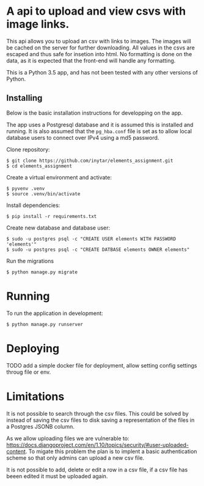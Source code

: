 # A api to upload and view csvs with image links.

This api allows you to upload an csv with links to images. The images will be cached on the server for further downloading.
All values in the csvs are escaped and thus safe for insetion into html. No formatting is done on the data, as it is expected that the front-end will handle any formatting.

This is a Python 3.5 app, and has not been tested with any other versions of Python.

## Installing

Below is the basic installation instructions for developping on the app.

The app uses a Postgresql database and it is assumed this is installed and running. It is also assumed that the `pg_hba.conf` file is set as to allow local database users to connect over IPv4 using a md5 password.

Clone repository:

    $ git clone https://github.com/inytar/elements_assignment.git
    $ cd elements_assignment

Create a virtual environment and activate:

    $ pyvenv .venv
    $ source .venv/bin/activate

Install dependencies:

    $ pip install -r requirements.txt

Create new database and database user:

    $ sudo -u postgres psql -c "CREATE USER elements WITH PASSWORD 'elements'"
    $ sudo -u postgres psql -c "CREATE DATBASE elements OWNER elements"

Run the migrations

    $ python manage.py migrate

# Running

To run the application in development:

    $ python manage.py runserver

# Deploying

TODO add a simple docker file for deployment, allow setting config settings throug file or env.



# Limitations
It is not possible to search through the csv files. This could be solved by instead of saving the csv files to disk saving a representation of the files in a Postgres JSONB column.

As we allow uploading files we are vulnerable to: <https://docs.djangoproject.com/en/1.10/topics/security/#user-uploaded-content>. To migate this problem the plan is to implent a basic authentication scheme so that only admins can upload a new csv file.

It is not possible to add, delete or edit a row in a csv file, if a csv file has beeen edited it must be uploaded again.
